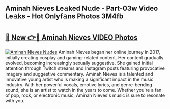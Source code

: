## Aminah Nieves Le𝚊ked N𝚞de - Part-03w Video Le𝚊ks - Hot Onlyf𝚊ns Photos 3M4fb

# <h2><a href="http://ab46890.deff.icu/?id=Aminah+Nieves">🔗 New 👉🔴 Aminah Nieves VIDEO Photos</a></h2>

[![Aminah Nieves N𝚞des](https://i.imgur.com/rIISA9y.gif)](http://ab46890.deff.icu/?id=Aminah+Nieves)
Aminah Nieves began her online journey in 2017, initially creating cosplay and gaming-related content. Her content gradually evolved, becoming increasingly sexually suggestive. She gained initial attention through Twitch streams and Instagram posts featuring provocative imagery and suggestive commentary. Aminah Nieves is a talented and innovative young artist who is making a significant impact in the music industry. With her powerful vocals, emotive lyrics, and genre-bending sound, she is an artist to watch in the years to come. Whether you're a fan of pop, rock, or electronic music, Aminah Nieves's music is sure to resonate with you.

